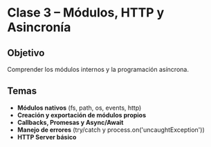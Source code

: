# Clase 3 – Módulos, HTTP y Asincronía

## Objetivo
Comprender los módulos internos y la programación asíncrona.

## Temas

- **Módulos nativos** (fs, path, os, events, http)
- **Creación y exportación de módulos propios**
- **Callbacks, Promesas y Async/Await**
- **Manejo de errores** (try/catch y process.on('uncaughtException'))
- **HTTP Server básico**
